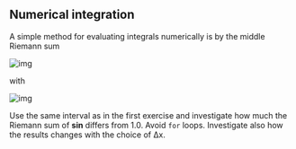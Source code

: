 ## Numerical integration

A simple method for evaluating integrals numerically is by the middle Riemann sum

<!--- Equation
S = \sum_{i=1}^n f(x'_i) \Delta x
--->

![img](http://quicklatex.com/cache3/e2/ql_30419670e67bc2b3d039e8a9d8653de2_l3.png)

with

<!--- Equation
x'_i = (x_i + x_{i-1}) / 2
--->

![img](http://quicklatex.com/cache3/09/ql_f124fd5c831e873c6abd41160fae2d09_l3.png)

Use the same interval as in the first exercise and investigate how much the Riemann sum of **sin** differs from 1.0. Avoid `for` loops. Investigate also how the results changes with the choice of Δx.
